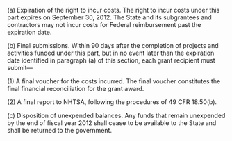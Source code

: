 (a) Expiration of the right to incur costs. The right to incur costs under this part expires on September 30, 2012. The State and its subgrantees and contractors may not incur costs for Federal reimbursement past the expiration date.

(b) Final submissions. Within 90 days after the completion of projects and activities funded under this part, but in no event later than the expiration date identified in paragraph (a) of this section, each grant recipient must submit—

(1) A final voucher for the costs incurred. The final voucher constitutes the final financial reconciliation for the grant award.

(2) A final report to NHTSA, following the procedures of 49 CFR 18.50(b).

(c) Disposition of unexpended balances. Any funds that remain unexpended by the end of fiscal year 2012 shall cease to be available to the State and shall be returned to the government.

